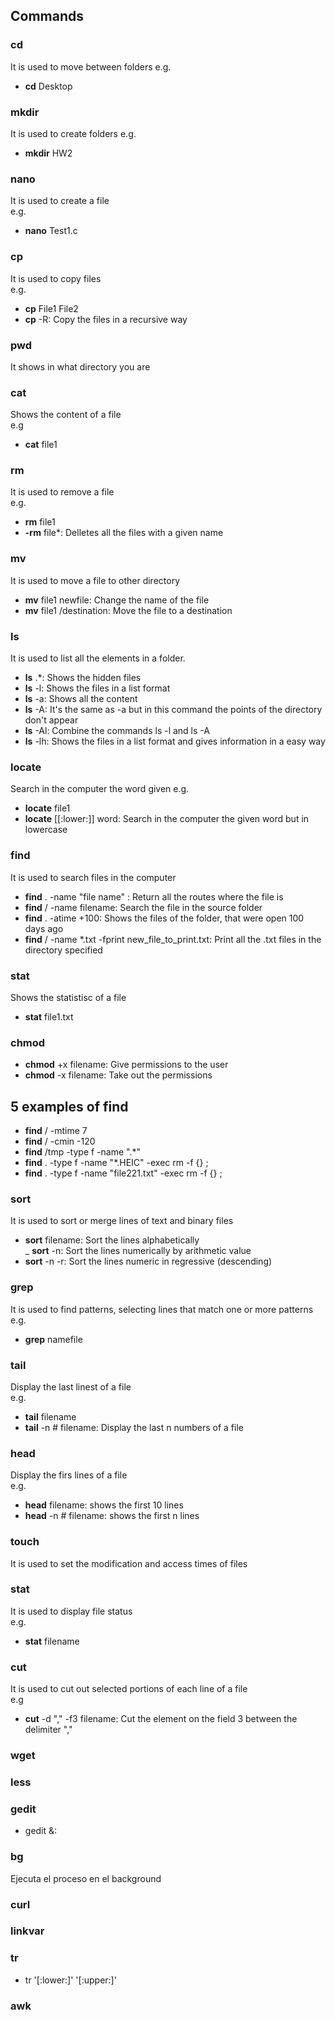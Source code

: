 ## Commands

### cd
It is used to move between folders
e.g. 
- __cd__ Desktop

### mkdir
It is used to create folders
e.g. 
- __mkdir__ HW2

### nano  
It is used to create a file  
e.g. 
- __nano__ Test1.c  

### cp  
It is used to copy files  
e.g.  
- __cp__ File1 File2  
- __cp__ -R: Copy the files in a recursive way  

### pwd  
It shows in what directory you are  

### cat  
Shows the content of a file  
e.g  
- __cat__ file1  

### rm  
It is used to remove a file  
e.g.  
- __rm__ file1  
- __-rm__ file*: Delletes all the files with a given name  

### mv  
It is used to move a file to other directory  
- __mv__ file1 newfile: Change the name of the file  
- __mv__ file1 /destination: Move the file to a destination  

### ls  
It is used to list all the elements in a folder.  
- __ls__ .*: Shows the hidden files  
- __ls__ -l: Shows the files in a list format  
- __ls__ -a: Shows all the content  
- __ls__ -A: It's the same as -a but in this command the points of the directory don't appear  
- __ls__ -Al: Combine the commands ls -l and ls -A  
- __ls__ -lh: Shows the files in a list format and gives information in a easy way  

### locate
Search in the computer the word given
e.g.
- __locate__ file1
- __locate__ [[:lower:]] word: Search in the computer the given word but in lowercase

### find
It is used to search files in the computer  
- __find__ . -name "file name" : Return all the routes where the file is  
- __find__ / -name filename: Search the file in the source folder  
- __find__ . -atime +100: Shows the files of the folder, that were open 100 days ago
- __find__ / -name *.txt -fprint new_file_to_print.txt: Print all the .txt files in the directory specified  

### stat
Shows the statistisc of a file
- __stat__ file1.txt 

### chmod
- __chmod__ +x filename: Give permissions to the user
- __chmod__ -x filename: Take out the permissions


## 5 examples of find
- __find__ / -mtime 7
- __find__ / -cmin -120
- __find__ /tmp -type f -name ".*"
- __find__ . -type f -name "*.HEIC" -exec rm -f {} \;
- __find__ . -type f -name "file221.txt" -exec rm -f {} \;

### sort
It is used to sort or merge lines of text and binary files  
- __sort__ filename: Sort the lines alphabetically  
_ __sort__ -n: Sort the lines numerically by arithmetic value  
- __sort__ -n -r: Sort the lines numeric in regressive (descending)  

### grep  
It is used to find patterns, selecting  lines that match one or more patterns
e.g.  
- __grep__ namefile

### tail  
Display the last linest of a file  
e.g.
- __tail__ filename
- __tail__ -n # filename: Display the last n numbers of a file  

### head  
Display the firs lines of a file  
e.g.
- __head__ filename: shows the first 10 lines  
- __head__ -n # filename: shows the first n lines  


### touch  
It is used to set the modification and access times of files  


### stat  
It is used to display file status  
e.g.  
- __stat__ filename


### cut  
It is used to cut out selected portions of each line of a file  
e.g
- __cut__ -d "," -f3 filename: Cut the element on the field 3 between the delimiter ","    

### wget  

### less  

### gedit

- gedit &:

### bg  
Ejecuta el proceso en el background

### curl  

### linkvar  

### tr

- tr '[:lower:]' '[:upper:]'


### awk


